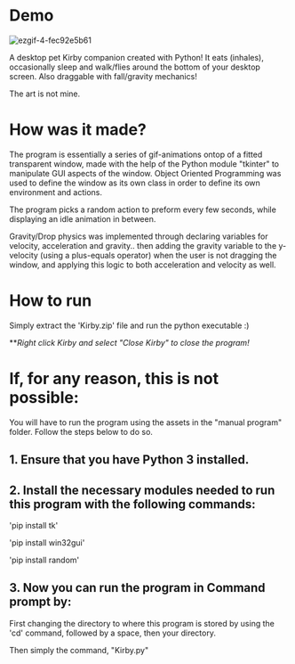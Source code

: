 # Demo



![ezgif-4-fec92e5b61](https://github.com/90shree/desktop-pet-kirby/assets/163702108/6ba6b5e8-f85a-44d7-891f-ea971db11e17)


A desktop pet Kirby companion created with Python! It eats (inhales), occasionally sleep and walk/flies around the bottom of your desktop screen.
Also draggable with fall/gravity mechanics!

The art is not mine. 

# How was it made?
The program is essentially a series of gif-animations ontop of a fitted transparent window, made with the help of the Python module "tkinter" to manipulate GUI aspects of the window. Object Oriented Programming was used to define the window as its own class in order to define its own environment and actions. 

The program picks a random action to preform every few seconds, while displaying an idle animation in between. 

Gravity/Drop physics was implemented through declaring variables for velocity, acceleration and gravity.. then adding the gravity variable to the y-velocity (using a plus-equals operator) when the user is not dragging the window, and applying this logic to both acceleration and velocity as well.



# How to run
Simply extract the 'Kirby.zip' file and run the python executable :)

***Right click Kirby and select "Close Kirby" to close the program!*

# If, for any reason, this is not possible:

You will have to run the program using the assets in the "manual program" folder. Follow the steps below to do so.

## 1. Ensure that you have Python 3 installed.

## 2. Install the necessary modules needed to run this program with the following commands:

'pip install tk'

'pip install win32gui'

'pip install random'

## 3. Now you can run the program in Command prompt by:

First changing the directory to where this program is stored by using the 'cd' command, followed by a space, then your directory.

Then simply the command, "Kirby.py"
